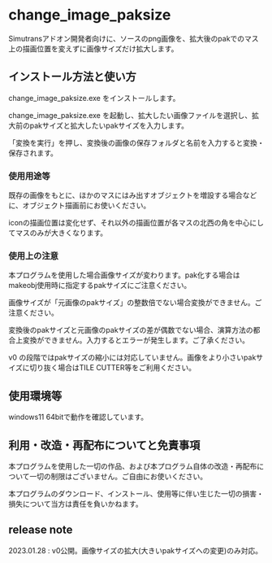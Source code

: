 # change_image_paksize

Simutransアドオン開発者向けに、ソースのpng画像を、拡大後のpakでのマス上の描画位置を変えずに画像サイズだけ拡大します。



## インストール方法と使い方

change_image_paksize.exe をインストールします。

change_image_paksize.exe を起動し、拡大したい画像ファイルを選択し、拡大前のpakサイズと拡大したいpakサイズを入力します。

「変換を実行」を押し、変換後の画像の保存フォルダと名前を入力すると変換・保存されます。

### 使用用途等

既存の画像をもとに、ほかのマスにはみ出すオブジェクトを増設する場合などに、オブジェクト描画前にお使いください。

iconの描画位置は変化せず、それ以外の描画位置が各マスの北西の角を中心にしてマスのみが大きくなります。



### 使用上の注意

本プログラムを使用した場合画像サイズが変わります。pak化する場合はmakeobj使用時に指定するpakサイズにご注意ください。

画像サイズが「元画像のpakサイズ」の整数倍でない場合変換ができません。ご注意ください。

変換後のpakサイズと元画像のpakサイズの差が偶数でない場合、演算方法の都合上変換ができません。入力するとエラーが発生します。ご了承ください。

v0 の段階ではpakサイズの縮小には対応していません。画像をより小さいpakサイズに切り抜く場合はTILE CUTTER等をご利用ください。



## 使用環境等

windows11 64bitで動作を確認しています。

## 利用・改造・再配布についてと免責事項

本プログラムを使用した一切の作品、および本プログラム自体の改造・再配布について一切の制限はございません。ご自由にお使いください。

本プログラムのダウンロード、インストール、使用等に伴い生じた一切の損害・損失について当方は責任を負いかねます。

## release note

2023.01.28 : v0公開。画像サイズの拡大(大きいpakサイズへの変更)のみ対応。
